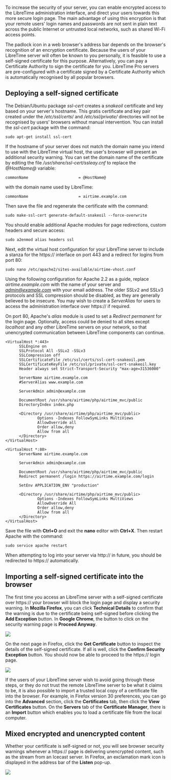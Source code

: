 To increase the security of your server, you can enable encrypted access to the LibreTime administration interface, and direct your users towards this more secure login page. The main advantage of using this encryption is that your remote users' login names and passwords are not sent in plain text across the public Internet or untrusted local networks, such as shared Wi-Fi access points.

The padlock icon in a web browser's address bar depends on the browser's recognition of an encryption certificate. Because the users of your LibreTime server will often be known to you personally, it is feasible to use a self-signed certificate for this purpose. Alternatively, you can pay a Certificate Authority to sign the certificate for you. LibreTime Pro servers are pre-configured with a certificate signed by a Certificate Authority which is automatically recognised by all popular browsers.

Deploying a self-signed certificate
-----------------------------------

The Debian/Ubuntu package *ssl-cert* creates a *snakeoil* certificate and key based on your server's hostname. This gratis certificate and key pair created under the */etc/ssl/certs*/ and */etc/ssl/private/* directories will not be recognised by users' browsers without manual intervention. You can install the *ssl-cert* package with the command:

    sudo apt-get install ssl-cert

If the hostname of your server does not match the domain name you intend to use with the LibreTime virtual host, the user's browser will present an additional security warning. You can set the domain name of the certificate by editing the file */usr/share/ssl-cert/ssleay.cnf* to replace the *@HostName@* variable:

    commonName                      = @HostName@

with the domain name used by LibreTime:

    commonName                      = airtime.example.com

Then save the file and regenerate the certificate with the command:

    sudo make-ssl-cert generate-default-snakeoil --force-overwrite

You should enable additional Apache modules for page redirections, custom headers and secure access:

    sudo a2enmod alias headers ssl

Next, edit the virtual host configuration for your LibreTime server to include a stanza for the https:// interface on port 443 and a redirect for logins from port 80:

    sudo nano /etc/apache2/sites-available/airtime-vhost.conf

Using the following configuration for Apache 2.2 as a guide, replace *airtime.example.com* with the name of your server and *admin@example.com* with your email address. The older SSLv2 and SSLv3 protocols and SSL compression should be disabled, as they are generally believed to be insecure. You may wish to create a *ServerAlias* for users to access the administration interface over https:// if required.

On port 80, Apache's *alias* module is used to set a *Redirect permanent* for the login page. Optionally, access could be denied to all sites except *localhost* and any other LibreTime servers on your network, so that unencrypted communication between LibreTime components can continue.

    <VirtualHost *:443>
          SSLEngine on
          SSLProtocol All -SSLv2 -SSLv3
          SSLCompression off
          SSLCertificateFile /etc/ssl/certs/ssl-cert-snakeoil.pem
          SSLCertificateKeyFile /etc/ssl/private/ssl-cert-snakeoil.key
          Header always set Strict-Transport-Security "max-age=31536000"

          ServerName airtime.example.com
          #ServerAlias www.example.com

          ServerAdmin admin@example.com

          DocumentRoot /usr/share/airtime/php/airtime_mvc/public
          DirectoryIndex index.php

          <Directory /usr/share/airtime/php/airtime_mvc/public>
                  Options -Indexes FollowSymLinks MultiViews
                  AllowOverride all
                  Order allow,deny
                  Allow from all
          </Directory>
    </VirtualHost>

    <VirtualHost *:80>
          ServerName airtime.example.com

          ServerAdmin admin@example.com

          DocumentRoot /usr/share/airtime/php/airtime_mvc/public
          Redirect permanent /login https://airtime.example.com/login

          SetEnv APPLICATION_ENV "production"

          <Directory /usr/share/airtime/php/airtime_mvc/public>
                  Options -Indexes FollowSymLinks MultiViews
                  AllowOverride All
                  Order allow,deny
                  Allow from all
          </Directory>
    </VirtualHost> 

Save the file with **Ctrl+O** and exit the **nano** editor with **Ctrl+X**. Then restart Apache with the command:

    sudo service apache restart

When attempting to log into your server via http:// in future, you should be redirected to https:// automatically.

Importing a self-signed certificate into the browser
----------------------------------------------------

The first time you access an LibreTime server with a self-signed certificate over https:// your browser will block the login page and display a security warning. In **Mozilla Firefox**, you can click **Technical Details** to confirm that the warning is due to the certificate being self-signed before clicking the **Add Exception** button. In **Google Chrome**, the button to click on the security warning page is **Proceed Anyway**.

![](static/Screenshot547-connection_untrusted.png)

On the next page in Firefox, click the **Get Certificate** button to inspect the details of the self-signed certificate. If all is well, click the **Confirm Security Exception** button. You should now be able to proceed to the https:// login page.  

![](static/Screenshot548-confirm_exception.png)

If the users of your LibreTime server wish to avoid going through these steps, or they do not trust the remote LibreTime server to be what it claims to be, it is also possible to import a trusted local copy of a certificate file into the browser. For example, in Firefox version 30 preferences, you can go into the **Advanced** section, click the **Certificates** tab, then click the **View Certificates** button. On the **Servers** tab of the **Certificate Manager**, there is an **Import** button which enables you to load a certificate file from the local computer.

Mixed encrypted and unencrypted content
---------------------------------------

Whether your certificate is self-signed or not, you will see browser security warnings whenever a https:// page is delivering unencrypted content, such as the stream from an Icecast server. In Firefox, an exclamation mark icon is displayed in the address bar of the **Listen** pop-up.

![](static/Screenshot549-unencrypted_warning.png)
